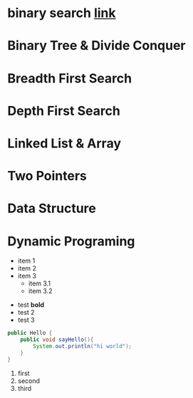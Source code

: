 
# binary search [link](https://github.com/zspengyou/LintCode/tree/master/learning2/src/chapter2)
# Binary Tree & Divide Conquer
# Breadth First Search
# Depth First Search 
# Linked List & Array 
# Two Pointers
# Data Structure
# Dynamic Programing 




* item 1
* item 2
* item 3
	* item 3.1
	* item 3.2

- test **bold** 
- test 2
- test 3



``` java
public Hello {
	public void sayHello(){
		System.out.println("hi world");
	}
}
```


1. first 
2. second 
3. third


